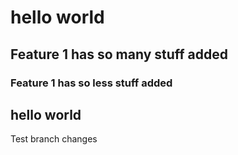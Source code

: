 # hello world 

## Feature 1 has so  many stuff added
### Feature 1 has so less stuff added

## hello world 
Test branch changes 
